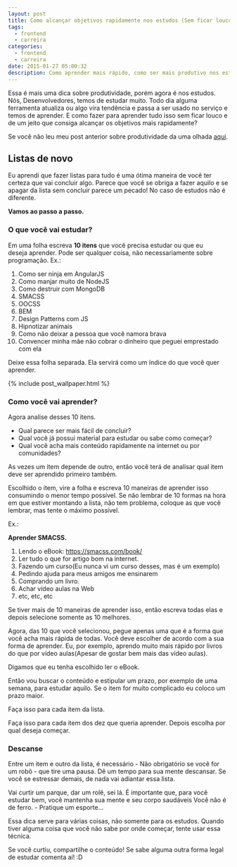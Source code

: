 ```yaml
---
layout: post
title: Como alcançar objetivos rapidamente nos estudos (Sem ficar louco)
tags:
  - frontend
  - carreira
categories:
  - frontend
  - carreira
date: 2015-01-27 05:00:32
description: Como aprender mais rápido, como ser mais produtivo nos estudos.
---
```


Essa é mais uma dica sobre produtividade, porém agora é nos estudos.
Nós, Desenvolvedores, temos de estudar muito. Todo dia alguma ferramenta atualiza ou algo vira tendência e passa a ser usado no serviço e temos de aprender. E como fazer para aprender tudo isso sem ficar louco e de um jeito que consiga alcançar os objetivos mais rapidamente?

Se você não leu meu post anterior sobre produtividade da uma olhada [aqui](/posts/como-ser-mais-produtivo/ "Como ser mais produtivo?").

## Listas de novo

Eu aprendi que fazer listas para tudo é uma ótima maneira de você ter certeza que vai concluir algo. Parece que você se obriga a fazer aquilo e se apagar da lista sem concluir parece um pecado! No caso de estudos não é diferente.

**Vamos ao passo a passo.**

### O que você vai estudar?

Em uma folha escreva **10 itens** que você precisa estudar ou que eu deseja aprender. Pode ser qualquer coisa, não necessariamente sobre programação.
Ex.:

1. Como ser ninja em AngularJS
2. Como manjar muito de NodeJS
3. Como destruir com MongoDB
4. SMACSS
5. OOCSS
6. BEM
7. Design Patterns com JS
8. Hipnotizar animais
9. Como não deixar a pessoa que você namora brava
10. Convencer minha mãe não cobrar o dinheiro que peguei emprestado com ela

Deixe essa folha separada. Ela servirá como um índice do que você quer aprender.

{% include post_wallpaper.html %}

### Como você vai aprender?

Agora analise desses 10 itens.

* Qual parece ser mais fácil de concluir?
* Qual você já possui material para estudar ou sabe como começar?
* Qual você acha mais conteúdo rapidamente na internet ou por comunidades?

As vezes um item depende de outro, então você terá de analisar qual item deve ser aprendido primeiro também.

Escolhido o item, vire a folha e escreva 10 maneiras de aprender isso consumindo o menor tempo possível. Se não lembrar de 10 formas na hora em que estiver montando a lista, não tem problema, coloque as que você lembrar, mas tente o máximo possível.

Ex.:

**Aprender SMACSS.**

1. Lendo o eBook: https://smacss.com/book/
1. Ler tudo o que for artigo bom na internet.
1. Fazendo um curso(Eu nunca vi um curso desses, mas é um exemplo)
1. Pedindo ajuda para meus amigos me ensinarem
1. Comprando um livro.
1. Achar vídeo aulas na Web
1. etc, etc, etc

Se tiver mais de 10 maneiras de aprender isso, então escreva todas elas e depois selecione somente as 10 melhores.

Agora, das 10 que você selecionou, pegue apenas uma que é a forma que você acha mais rápida de todas. Você deve escolher de acordo com a sua forma de aprender. Eu, por exemplo, aprendo muito mais rápido por livros do que por vídeo aulas(Apesar de gostar bem mais das vídeo aulas).

Digamos que eu tenha escolhido ler o eBook.

Então vou buscar o conteúdo e estipular um prazo, por exemplo de uma semana, para estudar aquilo. Se o item for muito complicado eu coloco um prazo maior.

Faça isso para cada item da lista.

Faça isso para cada item dos dez que queria aprender. Depois escolha por qual deseja começar.

### Descanse

Entre um item e outro da lista, é necessário - Não obrigatório se você for um robô - que tire uma pausa. Dê um tempo para sua mente descansar. Se você se estressar demais, de nada vai adiantar essa lista.

Vai curtir um parque, dar um rolê, sei lá. É importante que, para você estudar bem, você mantenha sua mente e seu corpo saudáveis Você não é de ferro. - Pratique um esporte...

Essa dica serve para várias coisas, não somente para os estudos. Quando tiver alguma coisa que você não sabe por onde começar, tente usar essa técnica.

Se você curtiu, compartilhe o conteúdo! Se sabe alguma outra forma legal de estudar comenta aí! :D
